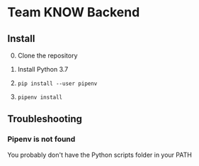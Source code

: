 # Team KNOW Backend

## Install

0. Clone the repository

1. Install Python 3.7

2. `pip install --user pipenv`

3. `pipenv install`

## Troubleshooting

### Pipenv is not found

You probably don't have the Python scripts folder in your PATH
